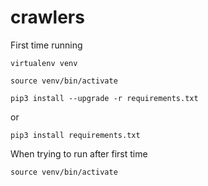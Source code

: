 # crawlers

First time running
```
virtualenv venv

source venv/bin/activate
```
```
pip3 install --upgrade -r requirements.txt
```
or
```
pip3 install requirements.txt
```

When trying to run after first time
```
source venv/bin/activate
```

